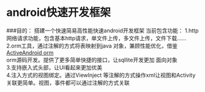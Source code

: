 android快速开发框架
======
###目的：
搭建一个快速简易高性能快速android开发框架
当前包含功能：
  1.http网络请求功能，包含基本http请求，单文件上传，多文件上传，文件下载……<br/>
  2.orm工具，通过注解的方式将表映射到java 对象，兼顾性能优化，借鉴[ActiveAndroid orm](http://www.baidu.com)<br/> orm源码开发。提供了更多简单快捷的接口，让sqllite开发更加
    面向对象<br/>
  3.支持嵌入式头部，让UI看起来更加优美<br/>
  4.注入方式的视图绑定。通过ViewInject 等注解的方式操作xml让视图和Activity关联更简单。视图，事件都可以通过注解的方式关联<br/>
